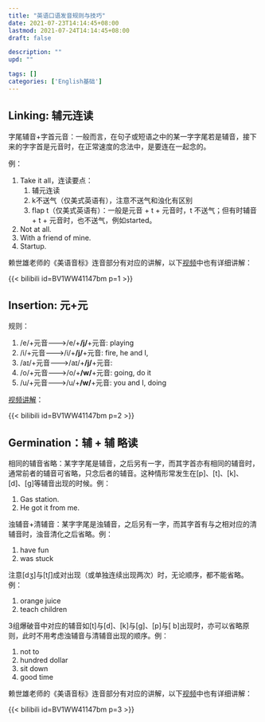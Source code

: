 ```yaml
---
title: "英语口语发音规则与技巧"
date: 2021-07-23T14:14:45+08:00
lastmod: 2021-07-24T14:14:45+08:00
draft: false

description: ""
upd: ""

tags: []
categories: ['English基础']
---
```


## Linking: 辅元连读

字尾辅音+字首元音：一般而言，在句子或短语之中的某一字字尾若是辅音，接下来的字字首是元音时，在正常速度的念法中，是要连在一起念的。

例：

1. Take it all，连读要点：
    1. 辅元连读
    2. k不送气（仅美式英语有），注意不送气和浊化有区别
    3. flap t（仅美式英语有）：一般是元音 + t + 元音时，t 不送气；但有时辅音+ t + 元音时，也不送气，例如started。
2. Not at all.
3. With a friend of mine.
4. Startup.

赖世雄老师的《美语音标》连音部分有对应的讲解，以下[视频](https://www.bilibili.com/video/BV1WW41147bm?p=1)中也有详细讲解：

{{< bilibili id=BV1WW41147bm p=1 >}}

## Insertion: 元+元



规则：

1. /e/+元音--->/e/+**/j/**+元音: playing
2. /i/+元音--->/i/+**/j/**+元音: fire, he and I,
3. /aɪ/+元音--->/aɪ/+**/j/**+元音: 
4. /o/+元音--->/o/+**/w/**+元音: going, do it
5. /u/+元音--->/u/+**/w/**+元音: you and I, doing

[视频讲解](https://www.bilibili.com/video/BV1WW41147bm?p=2)：

{{< bilibili id=BV1WW41147bm p=2 >}}

## Germination：辅 + 辅 略读

相同的辅音省略：某字字尾是辅音，之后另有一字，而其字首亦有相同的辅音时，通常前者的辅音可省略，只念后者的辅音。这种情形常发生在[p]、[t]、[k]、[d]、[g]等辅音出现的时候。例：

1. Gas station.
2. He got it from me.

浊辅音+清辅音：某字字尾是浊辅音，之后另有一字，而其字首有与之相对应的清辅音时，浊音清化之后省略。例：

1. have fun
2. was stuck

注意[dʒ]与[tʃ]成对出现（或单独连续出现两次）时，无论顺序，都不能省略。例：

1. orange juice
2. teach children

3组爆破音中对应的辅音如[t]与[d]、[k]与[g]、[p]与[ b]出现时，亦可以省略原则，此时不用考虑浊辅音与清辅音出现的顺序。例：

1. not to
2. hundred dollar
3. sit down
4. good time

赖世雄老师的《美语音标》连音部分有对应的讲解，以下[视频](https://www.bilibili.com/video/BV1WW41147bm?p=3)中也有详细讲解：

{{< bilibili id=BV1WW41147bm p=3 >}}

